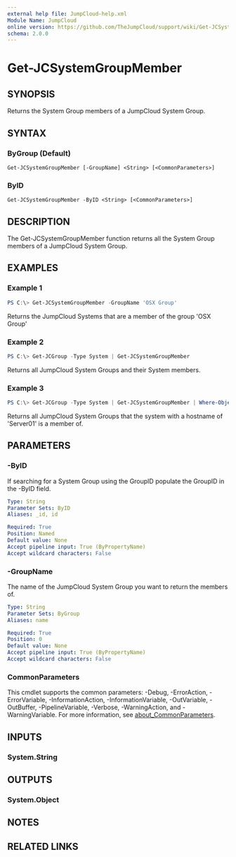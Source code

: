 ```yaml
---
external help file: JumpCloud-help.xml
Module Name: JumpCloud
online version: https://github.com/TheJumpCloud/support/wiki/Get-JCSystemGroupMember
schema: 2.0.0
---
```


# Get-JCSystemGroupMember

## SYNOPSIS
Returns the System Group members of a JumpCloud System Group.

## SYNTAX

### ByGroup (Default)
```
Get-JCSystemGroupMember [-GroupName] <String> [<CommonParameters>]
```

### ByID
```
Get-JCSystemGroupMember -ByID <String> [<CommonParameters>]
```

## DESCRIPTION
The Get-JCSystemGroupMember function returns all the System Group members of a JumpCloud System Group.

## EXAMPLES

### Example 1
```powershell
PS C:\> Get-JCSystemGroupMember -GroupName 'OSX Group'
```

Returns the JumpCloud Systems that are a member of the group 'OSX Group'

### Example 2
```powershell
PS C:\> Get-JCGroup -Type System | Get-JCSystemGroupMember
```

Returns all JumpCloud System Groups and their System members.

### Example 3
```powershell
PS C:\> Get-JCGroup -Type System | Get-JCSystemGroupMember | Where-Object System -EQ 'Server01'
```

Returns all JumpCloud System Groups that the system with a hostname of 'Server01' is a member of.

## PARAMETERS

### -ByID
If searching for a System Group using the GroupID populate the GroupID in the -ByID field.

```yaml
Type: String
Parameter Sets: ByID
Aliases: _id, id

Required: True
Position: Named
Default value: None
Accept pipeline input: True (ByPropertyName)
Accept wildcard characters: False
```

### -GroupName
The name of the JumpCloud System Group you want to return the members of.

```yaml
Type: String
Parameter Sets: ByGroup
Aliases: name

Required: True
Position: 0
Default value: None
Accept pipeline input: True (ByPropertyName)
Accept wildcard characters: False
```

### CommonParameters
This cmdlet supports the common parameters: -Debug, -ErrorAction, -ErrorVariable, -InformationAction, -InformationVariable, -OutVariable, -OutBuffer, -PipelineVariable, -Verbose, -WarningAction, and -WarningVariable. For more information, see [about_CommonParameters](http://go.microsoft.com/fwlink/?LinkID=113216).

## INPUTS

### System.String
## OUTPUTS

### System.Object
## NOTES

## RELATED LINKS
